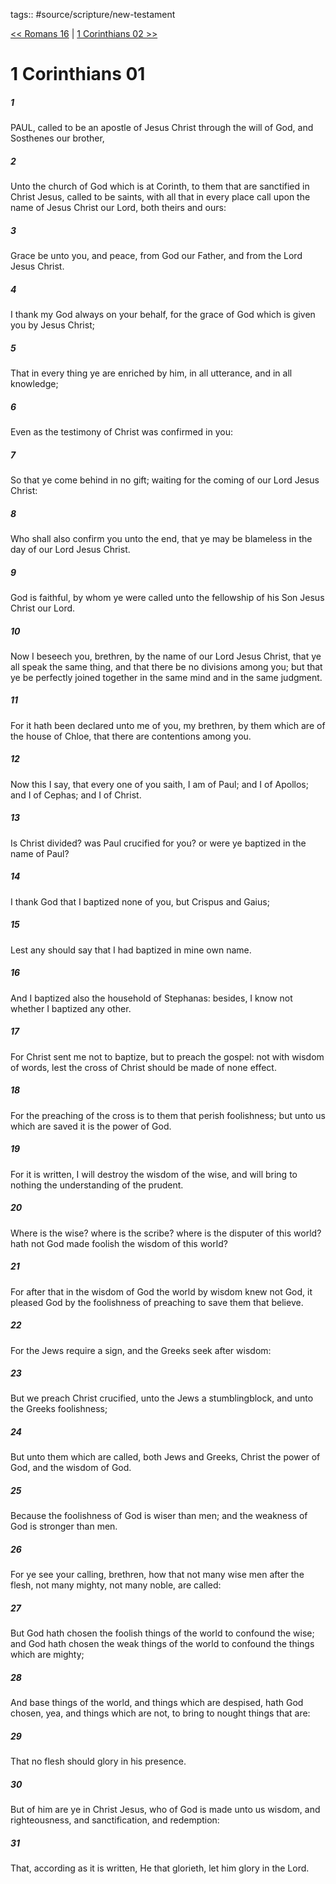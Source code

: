 tags:: #source/scripture/new-testament

[<< Romans 16](/New_Testament/06_Romans/Romans_16.md) | [1 Corinthians 02 >>](/New_Testament/07_1_Corinthians/1_Corinthians_02.md)

# 1 Corinthians 01

##### 1

PAUL, called to be an apostle of Jesus Christ through the will of God, and Sosthenes our brother,

##### 2

Unto the church of God which is at Corinth, to them that are sanctified in Christ Jesus, called to be saints, with all that in every place call upon the name of Jesus Christ our Lord, both theirs and ours:

##### 3

Grace be unto you, and peace, from God our Father, and from the Lord Jesus Christ.

##### 4

I thank my God always on your behalf, for the grace of God which is given you by Jesus Christ;

##### 5

That in every thing ye are enriched by him, in all utterance, and in all knowledge;

##### 6

Even as the testimony of Christ was confirmed in you:

##### 7

So that ye come behind in no gift; waiting for the coming of our Lord Jesus Christ:

##### 8

Who shall also confirm you unto the end, that ye may be blameless in the day of our Lord Jesus Christ.

##### 9

God is faithful, by whom ye were called unto the fellowship of his Son Jesus Christ our Lord.

##### 10

Now I beseech you, brethren, by the name of our Lord Jesus Christ, that ye all speak the same thing, and that there be no divisions among you; but that ye be perfectly joined together in the same mind and in the same judgment.

##### 11

For it hath been declared unto me of you, my brethren, by them which are of the house of Chloe, that there are contentions among you.

##### 12

Now this I say, that every one of you saith, I am of Paul; and I of Apollos; and I of Cephas; and I of Christ.

##### 13

Is Christ divided? was Paul crucified for you? or were ye baptized in the name of Paul?

##### 14

I thank God that I baptized none of you, but Crispus and Gaius;

##### 15

Lest any should say that I had baptized in mine own name.

##### 16

And I baptized also the household of Stephanas: besides, I know not whether I baptized any other.

##### 17

For Christ sent me not to baptize, but to preach the gospel: not with wisdom of words, lest the cross of Christ should be made of none effect.

##### 18

For the preaching of the cross is to them that perish foolishness; but unto us which are saved it is the power of God.

##### 19

For it is written, I will destroy the wisdom of the wise, and will bring to nothing the understanding of the prudent.

##### 20

Where is the wise? where is the scribe? where is the disputer of this world? hath not God made foolish the wisdom of this world?

##### 21

For after that in the wisdom of God the world by wisdom knew not God, it pleased God by the foolishness of preaching to save them that believe.

##### 22

For the Jews require a sign, and the Greeks seek after wisdom:

##### 23

But we preach Christ crucified, unto the Jews a stumblingblock, and unto the Greeks foolishness;

##### 24

But unto them which are called, both Jews and Greeks, Christ the power of God, and the wisdom of God.

##### 25

Because the foolishness of God is wiser than men; and the weakness of God is stronger than men.

##### 26

For ye see your calling, brethren, how that not many wise men after the flesh, not many mighty, not many noble, are called:

##### 27

But God hath chosen the foolish things of the world to confound the wise; and God hath chosen the weak things of the world to confound the things which are mighty;

##### 28

And base things of the world, and things which are despised, hath God chosen, yea, and things which are not, to bring to nought things that are:

##### 29

That no flesh should glory in his presence.

##### 30

But of him are ye in Christ Jesus, who of God is made unto us wisdom, and righteousness, and sanctification, and redemption:

##### 31

That, according as it is written, He that glorieth, let him glory in the Lord.
